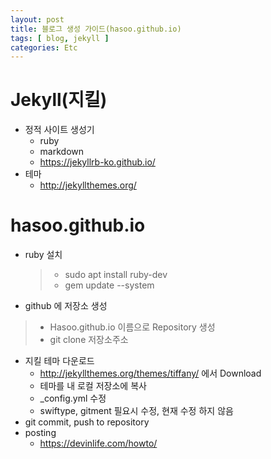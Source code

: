```yaml
---
layout: post
title: 블로그 생성 가이드(hasoo.github.io)
tags: [ blog, jekyll ]
categories: Etc
---
```


# Jekyll(지킬)
* 정적 사이트 생성기
	* ruby
	* markdown
	* <https://jekyllrb-ko.github.io/>
* 테마
	* <http://jekyllthemes.org/>

# hasoo.github.io
* ruby 설치
	>* sudo apt install ruby-dev
	>* gem update \-\-system
	
* github 에 저장소 생성
>* Hasoo.github.io 이름으로 Repository 생성
>* git clone 저장소주소

* 지킬 테마 다운로드
	* <http://jekyllthemes.org/themes/tiffany/> 에서 Download
	* 테마를 내 로컬 저장소에 복사
	* \_config.yml 수정
	* swiftype, gitment 필요시 수정, 현재 수정 하지 않음
* git commit, push to repository
* posting
	* <https://devinlife.com/howto/>
